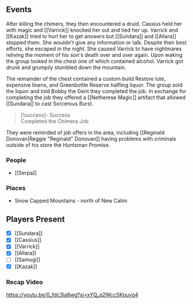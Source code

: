 ## Events
After killing the chimers, they then encountered a druid. Cassius held her with magic and [[Varrick]] knocked her out and tied her up. Varrick and [[Kazak]] tried to hurt her to get answers but [[Sundara]] and [[Allara]] stopped them. She wouldn't give any information or talk. Despite their best efforts, she escaped in the night. She caused Varrick to have nightmares reliving the moment of his son's death over and over again. Upon waking the group looked in the chest one of which contained alcohol. Varrick got drunk and grumpily stumbled down the mountain.

The remainder of the chest contained a custom build Restore lute, expensive linens, and Greenbottle Reserve halfling liquor. The group sold the liquor and told Bobby the Gent they completed the job. In exchange for completing the job they offered a [[Netherese Magic]] artifact that allowed [[Sundara]] to cast Sorcerous Burst.

> [!success]- Success  
> Completed the Chimera Job

They were reminded of job offers in the area, including [[Reginald Donovan|Reggie "Reginald" Donovan]] having problems with criminals outside of his store the Huntsman Promise. 

### People
- [[Serpa]] 

### Places 
- Snow Capped Mountains - north of New Calim

## Players Present
- [x] [[Sundara]] 
- [x] [[Cassius]] 
- [x] [[Varrick]] 
- [x] [[Allara]] 
- [ ] [[Samugi]]
- [x] [[Kazak]] 

### Recap Video

https://youtu.be/0_fdc3la8wg?si=xYQ_q2WccSKpuvq4